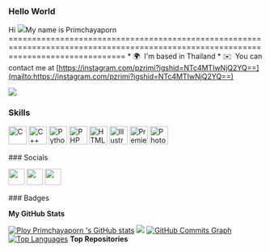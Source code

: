 ### Hello World
Hi ![](https://user-images.githubusercontent.com/18350557/176309783-0785949b-9127-417c-8b55-ab5a4333674e.gif)My name is Primchayaporn =====================================================================================================================================  * 🌍  I'm based in Thailand * ✉️  You can contact me at [https://instagram.com/pzrimi?igshid=NTc4MTIwNjQ2YQ==](mailto:https://instagram.com/pzrimi?igshid=NTc4MTIwNjQ2YQ==)

<a href="https://www.github.com/Ploy Primchayaporn " target="_blank" rel="noreferrer"><img src="https://img.shields.io/github/followers/Ploy Primchayaporn ?logo=github&style=for-the-badge&color=14b8a6&labelColor=312e81" /></a>
### Skills  

<p align="left"> <a href="https://docs.microsoft.com/en-us/cpp/?view=msvc-170" target="_blank" rel="noreferrer"><img src="https://raw.githubusercontent.com/danielcranney/readme-generator/main/public/icons/skills/c-colored.svg" width="36" height="36" alt="C" /></a> <a href="https://docs.microsoft.com/en-us/cpp/?view=msvc-170" target="_blank" rel="noreferrer"><img src="https://raw.githubusercontent.com/danielcranney/readme-generator/main/public/icons/skills/cplusplus-colored.svg" width="36" height="36" alt="C++" /></a> <a href="https://www.python.org/" target="_blank" rel="noreferrer"><img src="https://raw.githubusercontent.com/danielcranney/readme-generator/main/public/icons/skills/python-colored.svg" width="36" height="36" alt="Python" /></a> <a href="https://www.php.net/" target="_blank" rel="noreferrer"><img src="https://raw.githubusercontent.com/danielcranney/readme-generator/main/public/icons/skills/php-colored.svg" width="36" height="36" alt="PHP" /></a> <a href="https://developer.mozilla.org/en-US/docs/Glossary/HTML5" target="_blank" rel="noreferrer"><img src="https://raw.githubusercontent.com/danielcranney/readme-generator/main/public/icons/skills/html5-colored.svg" width="36" height="36" alt="HTML5" /></a> <a href="adobe.com/uk/products/illustrator.html" target="_blank" rel="noreferrer"><img src="https://raw.githubusercontent.com/danielcranney/readme-generator/main/public/icons/skills/illustrator-colored-dark.svg" width="36" height="36" alt="Illustrator" /></a> <a href="https://www.adobe.com/uk/products/premiere.html" target="_blank" rel="noreferrer"><img src="https://raw.githubusercontent.com/danielcranney/readme-generator/main/public/icons/skills/premierepro-colored-dark.svg" width="36" height="36" alt="Premiere Pro" /></a> <a href="https://www.adobe.com/uk/products/photoshop.html" target="_blank" rel="noreferrer"><img src="https://raw.githubusercontent.com/danielcranney/readme-generator/main/public/icons/skills/photoshop-colored-dark.svg" width="36" height="36" alt="Photoshop" /></a> </p> 
 ### Socials  <p align="left"> <a href="https://www.facebook.com/ปริมชยาภรณ์ ธนวัตไชยศรี" target="_blank" rel="noreferrer"><img src="https://raw.githubusercontent.com/danielcranney/readme-generator/main/public/icons/socials/facebook.svg" width="32" height="32" /></a> <a href="https://www.github.com/Ploy Primchayaporn " target="_blank" rel="noreferrer"><img src="https://raw.githubusercontent.com/danielcranney/readme-generator/main/public/icons/socials/github-dark.svg" width="32" height="32" /></a> <a href="http://www.instagram.com/Pzrimi" target="_blank" rel="noreferrer"><img src="https://raw.githubusercontent.com/danielcranney/readme-generator/main/public/icons/socials/instagram.svg" width="32" height="32" /></a></p>
### Badges

<b>My GitHub Stats</b>

<a href="http://www.github.com/Ploy Primchayaporn "><img src="https://github-readme-stats.vercel.app/api?username=Ploy Primchayaporn &show_icons=true&hide=&count_private=true&title_color=0f172a&text_color=ec4899&icon_color=14b8a6&bg_color=312e81&hide_border=true&show_icons=true" alt="Ploy Primchayaporn 's GitHub stats" /></a>
<a href="http://www.github.com/Ploy Primchayaporn "><img src="https://github-readme-streak-stats.herokuapp.com/?user=Ploy Primchayaporn &stroke=ec4899&background=312e81&ring=0f172a&fire=0f172a&currStreakNum=ec4899&currStreakLabel=0f172a&sideNums=ec4899&sideLabels=ec4899&dates=ec4899&hide_border=true" /></a>
<a href="http://www.github.com/Ploy Primchayaporn "><img src="https://github-readme-activity-graph.cyclic.app/graph?username=Ploy Primchayaporn &bg_color=312e81&color=ec4899&line=14b8a6&point=ec4899&area_color=312e81&area=true&hide_border=true&custom_title=GitHub%20Commits%20Graph" alt="GitHub Commits Graph" /></a>
<a href="https://github.com/Ploy Primchayaporn " align="left"><img src="https://github-readme-stats.vercel.app/api/top-langs/?username=Ploy Primchayaporn &langs_count=10&title_color=0f172a&text_color=ec4899&icon_color=14b8a6&bg_color=312e81&hide_border=true&locale=en&custom_title=Top%20%Languages" alt="Top Languages" /></a>
<b>Top Repositories</b>

<div width="100%" align="center"></div><br /><br /><br /><br /><br /><br /><br />

